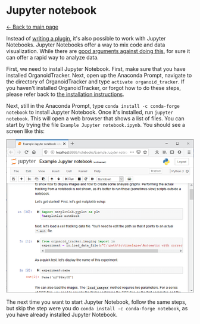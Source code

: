 # Jupyter notebook
[← Back to main page](INDEX.md)

Instead of [writing a plugin](PLUGIN_TUTORIAL.md), it's also possible to work with Jupyter Notebooks. Jupyter Notebooks offer a way to mix code and data visualization. While there are [good arguments against doing this](https://datapastry.com/blog/why-i-dont-use-jupyter-notebooks-and-you-shouldnt-either/), for sure it can offer a rapid way to analyze data.

First, we need to install Jupyter Notebook. First, make sure that you have installed OrganoidTracker. Next, open up the Anaconda Prompt, navigate to the directory of OrganoidTracker and type `activate organoid_tracker`. If you haven't installed OrganoidTracker, or forgot how to do these steps, please refer back to [the installation instructions](INSTALLATION.md).

Next, still in the Anaconda Prompt, type `conda install -c conda-forge notebook` to install Jupyter Notebook. Once it's installed, run `jupyter notebook`. This will open a web browser that shows a list of files. You can start by trying the file `Example Jupyter notebook.ipynb`. You should see a screen like this:

![Screenshot of Jupyter notebook](images/jupyter.png)

The next time you want to start Jupyter Notebook, follow the same steps, but skip the step were you do `conda install -c conda-forge notebook`, as you have already installed Jupyter Notebook.

